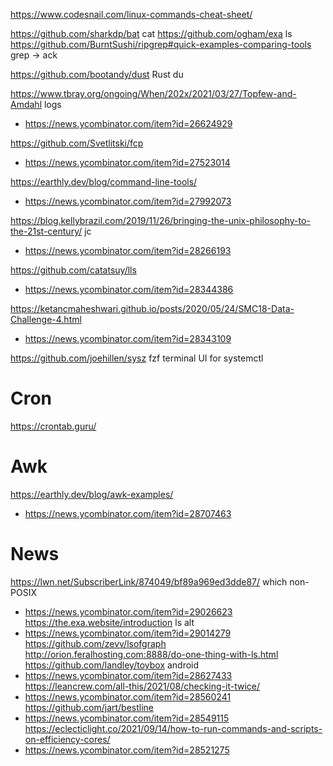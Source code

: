 https://www.codesnail.com/linux-commands-cheat-sheet/

https://github.com/sharkdp/bat cat
https://github.com/ogham/exa ls
https://github.com/BurntSushi/ripgrep#quick-examples-comparing-tools grep -> ack

https://github.com/bootandy/dust Rust du

https://www.tbray.org/ongoing/When/202x/2021/03/27/Topfew-and-Amdahl logs
* https://news.ycombinator.com/item?id=26624929

https://github.com/Svetlitski/fcp
* https://news.ycombinator.com/item?id=27523014

https://earthly.dev/blog/command-line-tools/
* https://news.ycombinator.com/item?id=27992073

https://blog.kellybrazil.com/2019/11/26/bringing-the-unix-philosophy-to-the-21st-century/ jc
* https://news.ycombinator.com/item?id=28266193

https://github.com/catatsuy/lls
* https://news.ycombinator.com/item?id=28344386

https://ketancmaheshwari.github.io/posts/2020/05/24/SMC18-Data-Challenge-4.html
* https://news.ycombinator.com/item?id=28343109

https://github.com/joehillen/sysz fzf terminal UI for systemctl

# Cron
https://crontab.guru/

# Awk
https://earthly.dev/blog/awk-examples/
* https://news.ycombinator.com/item?id=28707463

# News
https://lwn.net/SubscriberLink/874049/bf89a969ed3dde87/ which non-POSIX
* https://news.ycombinator.com/item?id=29026623
https://the.exa.website/introduction ls alt
* https://news.ycombinator.com/item?id=29014279
https://github.com/zevv/lsofgraph
http://orion.feralhosting.com:8888/do-one-thing-with-ls.html
https://github.com/landley/toybox android
* https://news.ycombinator.com/item?id=28627433
https://leancrew.com/all-this/2021/08/checking-it-twice/
* https://news.ycombinator.com/item?id=28560241
https://github.com/jart/bestline
* https://news.ycombinator.com/item?id=28549115
https://eclecticlight.co/2021/09/14/how-to-run-commands-and-scripts-on-efficiency-cores/
* https://news.ycombinator.com/item?id=28521275